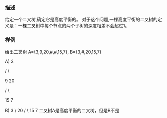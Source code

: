 <h3>描述</h3>
给定一个二叉树,确定它是高度平衡的。
对于这个问题,一棵高度平衡的二叉树的定义是：一棵二叉树中每个节点的两个子树的深度相差不会超过1。

<h3>样例</h3>
给出二叉树 A={3,9,20,#,#,15,7}, B={3,#,20,15,7}

<p>A)  3
<p>   / \
<p>  9  20
<p>    /  \
<p>   15   7
<br>             
<p>B)   3
         \
         20
         / \
         15  7
二叉树A是高度平衡的二叉树，但是B不是